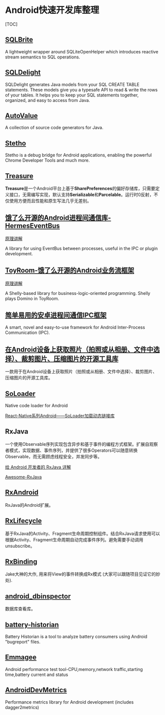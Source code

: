 # Android快速开发库整理


[TOC]



## [SQLBrite](https://github.com/square/sqlbrite)

A lightweight wrapper around SQLiteOpenHelper which introduces reactive stream semantics to SQL operations.

## [SQLDelight](https://github.com/square/sqldelight/)

SQLDelight generates Java models from your SQL CREATE TABLE statements. These models give you a typesafe API to read & write the rows of your tables. It helps you to keep your SQL statements together, organized, and easy to access from Java.

## [AutoValue](https://github.com/google/auto/tree/master/value)

A collection of source code generators for Java.

## [Stetho](https://github.com/facebook/stetho)

Stetho is a debug bridge for Android applications, enabling the powerful Chrome Developer Tools and much more.

## [Treasure](https://github.com/baoyongzhang/Treasure)

**Treasure**是一个Android平台上基于**SharePreferences**的偏好存储库，只需要定义接口，无需编写实现，默认支持**Serializable**和**Parcelable**。运行时0反射，不仅使用方便而且性能和原生写法几乎无差别。

## [饿了么开源的Android进程间通信库-HermesEventBus](https://github.com/eleme/HermesEventBus)

[原理讲解](https://elelogistics.github.io/2016/07/13/HermesEventBus-%E4%B8%80%E7%A7%8D%E6%96%B0%E7%9A%84Android%E8%B7%A8%E8%BF%9B%E7%A8%8B%E4%BA%8B%E4%BB%B6%E5%88%86%E5%8F%91%E6%A1%86%E6%9E%B6/)

A library for using EventBus between processes, useful in the IPC or plugin development.

## [ToyRoom-饿了么开源的Android业务流框架](https://github.com/eleme/ToyRoom)

[原理讲解](https://elelogistics.github.io/2016/09/05/ToyRoom-%E9%A5%BF%E4%BA%86%E4%B9%88%E5%BC%80%E6%BA%90%E7%9A%84Android%E4%B8%9A%E5%8A%A1%E6%B5%81%E6%A1%86%E6%9E%B6/)

A Shelly-based library for business-logic-oriented programming. Shelly plays Domino in ToyRoom.

## [简单易用的安卓进程间通信IPC框架](https://github.com/Xiaofei-it/Hermes)

A smart, novel and easy-to-use framework for Android Inter-Process Communication (IPC).

## [在Android设备上获取照片（拍照或从相册、文件中选择）、裁剪图片、压缩图片的开源工具库](https://github.com/DoubleDa/TakePhoto)

一款用于在Android设备上获取照片（拍照或从相册、文件中选择）、裁剪图片、压缩图片的开源工具库。

## [SoLoader](https://github.com/facebook/SoLoader)

Native code loader for Android

[React-Native系列Android——SoLoader加载动态链接库](http://blog.csdn.net/megatronkings/article/details/51339639)

## RxJava

一个使用Observable序列实现包含异步和基于事件的编程方式框架。扩展自观察者模式，实现数据、事件序列，并提供了很多Operators可以随意转换Observable，而无需顾虑线程安全，并发同步等。

[给 Android 开发者的 RxJava 详解](http://gank.io/post/560e15be2dca930e00da1083#toc_7)

[Awesome-RxJava](https://github.com/lzyzsd/Awesome-RxJava)

## [RxAndroid](https://github.com/ReactiveX/RxAndroid/wiki)

RxJava的Android扩展。

## [RxLifecycle](https://github.com/trello/RxLifecycle)

基于RxJava的Activity、Fragment生命周期控制组件。结合RxJava请求使用可以根据Activity、Fragment生命周期自动完成事件序列。避免需要手动调用unsubscribe。

## [RxBinding](https://github.com/JakeWharton/RxBinding)

Jake大神的大作, 用来将View的事件转换成Rx模式 (大家可以跟随项目见证它的妙处).

## [android_dbinspector](https://github.com/infinum/android_dbinspector)

数据库查看库。

## [battery-historian](https://github.com/google/battery-historian)

Battery Historian is a tool to analyze battery consumers using Android "bugreport" files.

## [Emmagee](https://github.com/NetEase/Emmagee)

Android performance test tool-CPU,memory,network traffic,starting time,battery current and status

## [AndroidDevMetrics](https://github.com/frogermcs/AndroidDevMetrics)

Performance metrics library for Android development (includes dagger2metrics)




